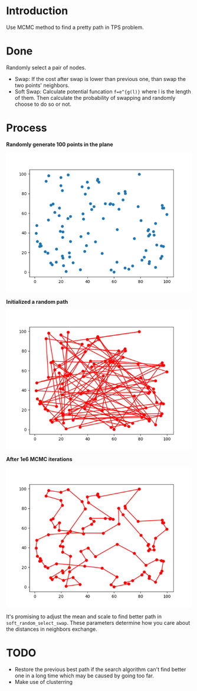 # Introduction

Use MCMC method to find a pretty path in TPS problem.

# Done

Randomly select a pair of nodes.
- Swap: If the cost after swap is lower than previous one, than swap the two points' neighbors.
- Soft Swap: Calculate potential funcation `f=e^{g(l)}` where l is the length of them. Then calculate the probability of swapping and randomly choose to do so or not.

# Process
**Randomly generate 100 points in the plane**


![Data Generation](data/points.png?raw=true)

**Initialized a random path**


![Random Path/Loop](data/tps_init.png?raw=true)

**After 1e6 MCMC iterations**


![Result Path/Lopp](data/tps_100.png?raw=true)


It's promising to adjust the mean and scale to find better path in `soft_random_select_swap`. These parameters determine how you care about the distances in neighbors exchange.

# TODO
- Restore the previous best path if the search algorithm can't find better one in a long time which may be caused by going too far.
- Make use of clusterring
